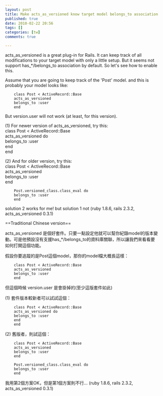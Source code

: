 ```yaml
---
layout: post
title: Make acts_as_versioned know target model belongs_to association
published: true
date: 2010-02-22 20:56
tags: []
categories: [tw]
comments: true

---
```



acts_as_versioned is a great plug-in for Rails. It can keep track of all modifications to your target model with only a little setup. But it seems not support has_*/belongs_to association by default. So let's see how to enable this.  
  
Assume that you are going to keep track of the 'Post' model. and this is probably your model looks like:  

		class Post < ActiveRecord::Base  
		acts_as_versioned   
		belongs_to :user  
		end  
But version.user will not work (at least, for this version).  
  
  
(1) For newer version of acts_as_versioned, try this:  
		class Post < ActiveRecord::Base  
		acts_as_versioned do  
		belongs_to :user  
		end  
		end  
		  
(2) And for older version, try this:  
		class Post < ActiveRecord::Base  
		acts_as_versioned   
		belongs_to :user  
		end  
		  
		Post.versioned_class.class_eval do  
		belongs_to :user  
		end  
		  
  
solution 2 works for me! but solution 1 not (ruby 1.8.6, rails 2.3.2, acts_as_versioned 0.3.1)  
  
  
==Traditional Chinese version==  
  
  
acts_as_versioned 是個好套件。只要一點設定他就可以幫你紀錄model的版本變動。可是他預設沒有支援has_*/belongs_to的資料庫關聯，所以讓我們來看看要如何打開這個功能。 
  

  

假設你要追蹤的是Post這個model，那你的model檔大概長這樣：

  
		class Post < ActiveRecord::Base  
		acts_as_versioned   
		belongs_to :user  
		end  

  

但這個時候 version.user 是會掛掉的(至少這版套件如此)

  

  

(1) 套件版本較新者可以試試這個：

  
		class Post < ActiveRecord::Base  
		acts_as_versioned do  
		belongs_to :user  
		end  
		end  
		  

  

(2) 舊版者，則試這個：

  
		class Post < ActiveRecord::Base  
		acts_as_versioned   
		belongs_to :user  
		end  
		  
		Post.versioned_class.class_eval do  
		belongs_to :user  
		end  
		  

  

  

我用第2個方案OK，但是第1個方案則不行... (ruby 1.8.6, rails 2.3.2, acts_as_versioned 0.3.1) 



